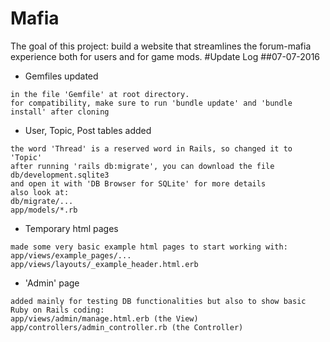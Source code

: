 # Mafia
The goal of this project: build a website that streamlines the forum-mafia experience both for users and for game mods.
#Update Log
##07-07-2016
* Gemfiles updated
```
in the file 'Gemfile' at root directory.
for compatibility, make sure to run 'bundle update' and 'bundle install' after cloning
```
* User, Topic, Post tables added
```
the word 'Thread' is a reserved word in Rails, so changed it to 'Topic'
after running 'rails db:migrate', you can download the file db/development.sqlite3
and open it with 'DB Browser for SQLite' for more details
also look at:
db/migrate/...
app/models/*.rb
```
* Temporary html pages
```
made some very basic example html pages to start working with:
app/views/example_pages/...
app/views/layouts/_example_header.html.erb
```
* 'Admin' page
```
added mainly for testing DB functionalities but also to show basic Ruby on Rails coding:
app/views/admin/manage.html.erb (the View)
app/controllers/admin_controller.rb (the Controller)
```